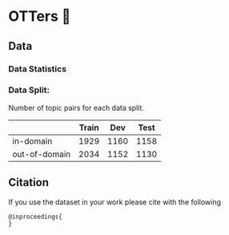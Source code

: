 # OTTers 🦦

## Data

### Data Statistics

### Data Split:
Number of topic pairs for each data split.

|                   | Train | Dev | Test |
| ----              | ----  |    ----     |    ----    | 
| in-domain    | 1929  |    1160  |    1158     |
|out-of-domain       | 2034 |   1152    |    1130   |   
## Citation
If you use the dataset in your work please cite with the following

```
@inproceedings{
}
```

